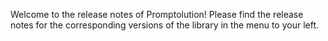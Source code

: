 Welcome to the release notes of Promptolution! Please find the release notes for the corresponding versions of the library in the menu to your left.

